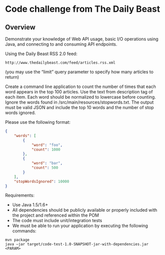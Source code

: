 Code challenge from The Daily Beast
=============


## Overview

Demonstrate your knowledge of Web API usage, basic I/O operations using Java, and connecting to and consuming API endpoints.

Using the Daily Beast RSS 2.0 feed:

```
http://www.thedailybeast.com/feed/articles.rss.xml
```

(you may use the “limit” query parameter to specify how many articles to return)

Create a command line application to count the number of times that each word appears in the top 100 articles. Use the text from description tag of each item. Each word should be normalized to lowercase before counting. Ignore the words found in /src/main/resources/stopwords.txt. The output must be valid JSON and include the top 10 words and the number of stop words ignored. 

Please use the following format:

```json
{
    "words": [
        {
            "word": "foo",
            "count": 1000
        },
        {
            "word": "bar",
            "count": 500
        }
    ],
    "stopWordsIgnored": 10000
}
```

Requirements:

- Use Java 1.5/1.6+
- All dependencies should be publicly available or properly included with the project and referenced within the POM
- The code must include unit/integration tests
- We must be able to run your application by executing the following commands:

```
mvn package
java –jar target/code-test-1.0-SNAPSHOT-jar-with-dependencies.jar <PARAM>
```

